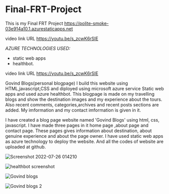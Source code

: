 # Final-FRT-Project
This is my Final FRT Project
https://polite-smoke-03e914a10.1.azurestaticapps.net 

video link URL https://youtu.be/s_zcwK6rSIE

*AZURE TECHNOLOGIES USED:*
- static web apps 
- healthbot.

video link URL https://youtu.be/s_zcwK6rSIE

Govind Blogs(personal blogpage)
I build this website using HTML,javascript,CSS and diployed using microsoft azure service Static web apps and used azure healthbot.
This blogpage is made on my travelling blogs and show the destination images and my experience about the tours.
Also recent comments, categories,archives and recent posts sections are added.
My imformation and my contact imformation is given in it.

I have created a blog page website named 'Govind Blogs' using html, css, javascript. I have made three pages in it home page ,about page and contact page. These pages gives information about destination, about genuine experience and about the page owner. I have used static web apps as azure technology to deploy the website. And all the codes of website are uploaded at github.




![Screenshot 2022-07-26 014210](https://user-images.githubusercontent.com/95979633/180866492-43396072-8c5f-40fd-9a06-c315040f14a0.jpg)

![healthbot screenshot](https://user-images.githubusercontent.com/95979633/203911561-7d954d0c-a17a-4c0b-8698-338bce07270b.jpg)

![Govind blogs](https://user-images.githubusercontent.com/95979633/203913900-51a0cc50-8016-46c4-a4ca-5b6056eaa1ba.jpg)

![Govind blogs 2](https://user-images.githubusercontent.com/95979633/203913928-5cfe0a05-eccd-42e8-ad26-2980e670a2c1.jpg)
